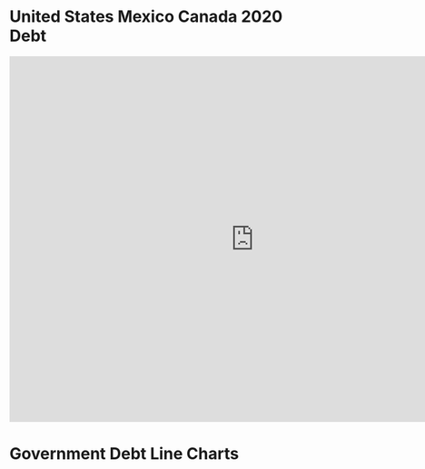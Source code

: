 # United States Mexico Canada 2020 Debt
<iframe src="https://data.oecd.org/chart/6S9c" width="860" height="645" style="border: 0" mozallowfullscreen="true" webkitallowfullscreen="true" allowfullscreen="true"><a href="https://data.oecd.org/chart/6S9c" target="_blank">OECD Chart: General government debt, Total, % of GDP, Annual, 2020</a></iframe>

# Government Debt Line Charts

<div class="flourish-embed flourish-chart" data-src="visualisation/11696679"><script src="https://public.flourish.studio/resources/embed.js"></script></div>
